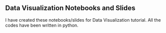 ## Data Visualization Notebooks and Slides


I have created these notebooks/slides for Data Visualization tutorial. All  the codes have been written in python.
